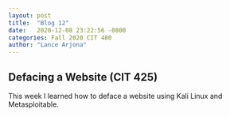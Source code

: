 ```yaml
---
layout: post
title:  "Blog 12"
date:   2020-12-08 23:22:56 -0800
categories: Fall 2020 CIT 480
author: "Lance Arjona"
---
```


<h2>Defacing a Website (CIT 425)</h2>

<body>
    <p>This week I learned how to deface a website using Kali Linux and Metasploitable.</p>
</body>